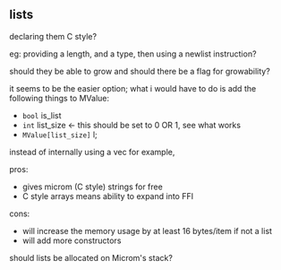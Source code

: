 ## lists
declaring them C style?

eg: providing a length, and a type, then using a newlist instruction?

should they be able to grow and should there be a flag for growability?

it seems to be the easier option; what i would have to do is add the following things to MValue:
* `bool` is_list
* `int` list_size <- this should be set to 0 OR 1, see what works
* `MValue[list_size]` l;

instead of internally using a vec for example,

pros:
- gives microm (C style) strings for free
- C style arrays means ability to expand into FFI

cons:
- will increase the memory usage by at least 16 bytes/item if not a list
- will add more constructors

should lists be allocated on Microm's stack?